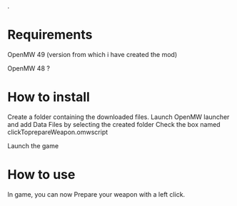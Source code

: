 .

# Requirements

OpenMW 49 (version from which i have created the mod)

OpenMW 48 ?

# How to install

Create a folder containing the downloaded files.
Launch OpenMW launcher and add Data Files by selecting the created folder
Check the box named clickToprepareWeapon.omwscript

Launch the game

# How to use

In game, you can now Prepare your weapon with a left click.
